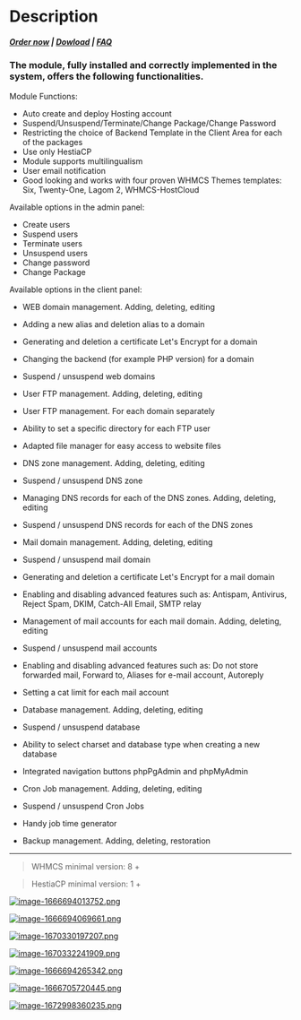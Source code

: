 # Description

#####  [Order now](https://panel.puqcloud.com/index.php?rp=/store/whmcs-module-hestiacp) | [Dowload](https://download.puqcloud.com/WHMCS/servers/PUQ_WHMCS-HestiaCP/) | [FAQ](https://faq.puqcloud.com/)

### The module, fully installed and correctly implemented in the system, offers the following functionalities.

Module Functions:

- Auto create and deploy Hosting account
- Suspend/Unsuspend/Terminate/Change Package/Change Password
- Restricting the choice of Backend Template in the Client Area for each of the packages
- Use only HestiaCP
- Module supports multilingualism
- User email notification
- Good looking and works with four proven WHMCS Themes templates: Six, Twenty-One, Lagom 2, WHMCS-HostCloud

Available options in the admin panel:

- Create users
- Suspend users
- Terminate users
- Unsuspend users
- Change password
- Change Package

Available options in the client panel:

- WEB domain management. Adding, deleting, editing
- Adding a new alias <span class="HwtZe" lang="en"><span class="jCAhz ChMk0b C1N51c"><span class="ryNqvb">and deletion alias</span></span></span> to a domain
- Generating <span class="HwtZe" lang="en"><span class="jCAhz ChMk0b C1N51c"><span class="ryNqvb">and deletion</span></span></span> a certificate Let's Encrypt for a domain
- Changing the backend (for example PHP version) for a domain
- Suspend / unsuspend web domains
- User FTP management. Adding, deleting, editing
- User FTP management. For each domain separately
- Ability to set a specific directory for each FTP user
- Adapted file manager for easy access to website files

- DNS zone management. Adding, deleting, editing
- Suspend / unsuspend DNS zone
- Managing DNS records for each of the DNS zones. Adding, deleting, editing
- Suspend / unsuspend DNS records for each of the DNS zones

- Mail domain management. Adding, deleting, editing
- Suspend / unsuspend mail domain
- Generating <span class="HwtZe" lang="en"><span class="jCAhz ChMk0b C1N51c"><span class="ryNqvb">and deletion</span></span></span> a certificate Let's Encrypt for a mail domain
- Enabling and disabling advanced features such as: Antispam, Antivirus, Reject Spam, DKIM, Catch-All Email, SMTP relay
- Management of mail accounts for each mail domain. Adding, deleting, editing
- Suspend / unsuspend mail accounts
- Enabling and disabling advanced features such as: Do not store forwarded mail, Forward to, Aliases for e-mail account, Autoreply
- Setting a cat limit for each mail account

- Database management. Adding, deleting, editing
- Suspend / unsuspend database
- Ability to select сharset and database type when creating a new database
- Integrated navigation buttons phpPgAdmin and phpMyAdmin

- Cron Job management. Adding, deleting, editing
- Suspend / unsuspend Cron Jobs
- Handy job time generator

- Backup management. Adding, deleting, <span class="kgnlhe" data-sl="en" data-term-type="tl" data-tl="ru" dir="ltr" role="button" tabindex="0">restoration</span>


- - - - - -

>WHMCS minimal version: 8 +

>HestiaCP minimal version: 1 +

[![image-1666694013752.png](https://doc.puq.info/uploads/images/gallery/2022-10/scaled-1680-/image-1666694013752.png)](https://doc.puq.info/uploads/images/gallery/2022-10/image-1666694013752.png)

[![image-1666694069661.png](https://doc.puq.info/uploads/images/gallery/2022-10/scaled-1680-/image-1666694069661.png)](https://doc.puq.info/uploads/images/gallery/2022-10/image-1666694069661.png)

[![image-1670330197207.png](https://doc.puq.info/uploads/images/gallery/2022-12/scaled-1680-/image-1670330197207.png)](https://doc.puq.info/uploads/images/gallery/2022-12/image-1670330197207.png)

[![image-1670332241909.png](https://doc.puq.info/uploads/images/gallery/2022-12/scaled-1680-/image-1670332241909.png)](https://doc.puq.info/uploads/images/gallery/2022-12/image-1670332241909.png)

[![image-1666694265342.png](https://doc.puq.info/uploads/images/gallery/2022-10/scaled-1680-/image-1666694265342.png)](https://doc.puq.info/uploads/images/gallery/2022-10/image-1666694265342.png)

[![image-1666705720445.png](https://doc.puq.info/uploads/images/gallery/2022-10/scaled-1680-/image-1666705720445.png)](https://doc.puq.info/uploads/images/gallery/2022-10/image-1666705720445.png)

[![image-1672998360235.png](https://doc.puq.info/uploads/images/gallery/2023-01/scaled-1680-/image-1672998360235.png)](https://doc.puq.info/uploads/images/gallery/2023-01/image-1672998360235.png)
